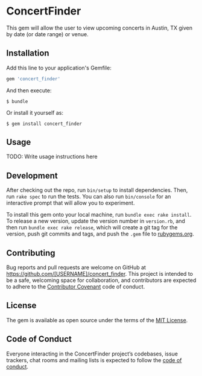 # ConcertFinder

This gem will allow the user to view upcoming concerts in Austin, TX given by date (or date range) or venue.

## Installation

Add this line to your application's Gemfile:

```ruby
gem 'concert_finder'
```

And then execute:

    $ bundle

Or install it yourself as:

    $ gem install concert_finder

## Usage

TODO: Write usage instructions here

## Development

After checking out the repo, run `bin/setup` to install dependencies. Then, run `rake spec` to run the tests. You can also run `bin/console` for an interactive prompt that will allow you to experiment.

To install this gem onto your local machine, run `bundle exec rake install`. To release a new version, update the version number in `version.rb`, and then run `bundle exec rake release`, which will create a git tag for the version, push git commits and tags, and push the `.gem` file to [rubygems.org](https://rubygems.org).

## Contributing

Bug reports and pull requests are welcome on GitHub at https://github.com/[USERNAME]/concert_finder. This project is intended to be a safe, welcoming space for collaboration, and contributors are expected to adhere to the [Contributor Covenant](http://contributor-covenant.org) code of conduct.

## License

The gem is available as open source under the terms of the [MIT License](https://opensource.org/licenses/MIT).

## Code of Conduct

Everyone interacting in the ConcertFinder project’s codebases, issue trackers, chat rooms and mailing lists is expected to follow the [code of conduct](https://github.com/[USERNAME]/concert_finder/blob/master/CODE_OF_CONDUCT.md).
